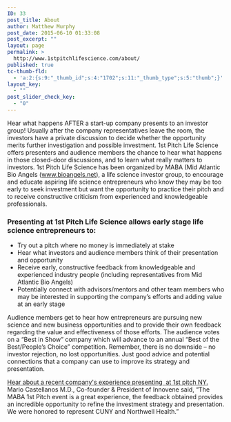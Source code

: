 ```yaml
---
ID: 33
post_title: About
author: Matthew Murphy
post_date: 2015-06-10 01:33:08
post_excerpt: ""
layout: page
permalink: >
  http://www.1stpitchlifescience.com/about/
published: true
tc-thumb-fld:
  - 'a:2:{s:9:"_thumb_id";s:4:"1702";s:11:"_thumb_type";s:5:"thumb";}'
layout_key:
  - ""
post_slider_check_key:
  - "0"
---
```

Hear what happens AFTER a start-up company presents to an investor group! Usually after the company representatives leave the room, the investors have a private discussion to decide whether the opportunity merits further investigation and possible investment. 1st Pitch Life Science offers presenters and audience members the chance to hear what happens in those closed-door discussions, and to learn what really matters to investors. 1st Pitch Life Science has been organized by MABA (Mid Atlantic Bio Angels (www.bioangels.net), a life science investor group, to encourage and educate aspiring life science entrepreneurs who know they may be too early to seek investment but want the opportunity to practice their pitch and to receive constructive criticism from experienced and knowledgeable professionals.
<h3>Presenting at 1st Pitch Life Science allows early stage life science entrepreneurs to:</h3>
<ul>
 	<li>Try out a pitch where no money is immediately at stake</li>
 	<li>Hear what investors and audience members think of their presentation and opportunity</li>
 	<li>Receive early, constructive feedback from knowledgeable and experienced industry people (including representatives from Mid Atlantic Bio Angels)</li>
 	<li>Potentially connect with advisors/mentors and other team members who may be interested in supporting the company’s efforts and adding value at an early stage</li>
</ul>
Audience members get to hear how entrepreneurs are pursuing new science and new business opportunities and to provide their own feedback regarding the value and effectiveness of those efforts. The audience votes on a “Best in Show” company which will advance to an annual “Best of the Best/People’s Choice” competition. Remember, there is no downside – no investor rejection, no lost opportunities. Just good advice and potential connections that a company can use to improve its strategy and presentation.

<a href="http://www2.cuny.edu/wp-content/uploads/sites/4/page-assets/research/Winter-2017_Newsletter-2.pdf">Hear about a recent company's experience presenting  at 1st pitch NY.</a> Mario Castellanos M.D., Co-founder &amp; President of Innovene said, “The MABA 1st Pitch event is a great experience, the feedback obtained provides an incredible opportunity to refine the investment strategy and presentation. We were honored to represent CUNY and Northwell Health.”